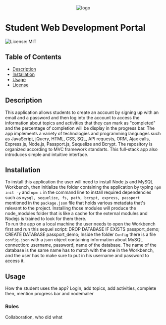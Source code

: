<div align="center"> <img src="http://res.cloudinary.com/muhimen/image/upload/v1604122377/student_portal_logo.png" alt="logo"> 
</div>


# Student Web Development Portal

 ![License: MIT](https://img.shields.io/badge/License-MIT-yellow.svg)

## Table of Contents
  * [Description](#Description)
  * [Installation](#Installation)
  * [Usage](#Usage)
  * [License](#License)

## Description
This application allows students to create an account by signing up with an email and a password and then log into the account to access the information about topics and activities that they can mark as "completed" and the percentage of completion will be display in the progress bar. The app implements a variety of technologies and programming languages such as JavaScript, jQuery, HTML, CSS, SQL, API requests, ORM, Ajax calls, Express.js, Node.js, Passport.js, Sequelize and Bcrypt. The repository is organized according to MVC framework standarts. This full-stack app also introduces simple and intuitive interface.

## Installation
To install this application the user will need to install Node.js and MySQL Workbench, then initialize the folder containing the application by typing `npm init -y` and `npm i` in the command line to install required dependencies such as `mysql, sequelize, fs, path, bcrypt, express, passport` mentioned in the `package.json` file that holds various metadata that's relevant to the project. Installing those modules will produce the node_modules folder that is like a cache for the external modules and Nodejs is trained to look for them there.
 <br>
To run the app on a local machine the user needs to open the Workbench first and run this sequel script:
DROP DATABASE IF EXISTS passport_demo;
CREATE DATABASE passport_demo;
Inside the folder `Config` there is a file `config.json` with a json object containing information about MySQL connection: username, password, name of the database. The name of the database is the same name has to match with the one in the Workbench, and the user has to make sure to put in his username and password to access it.


## Usage 

How the student uses the app? Login, add topics, add activities, complete then, mention progress bar and nodemailer


### Roles

Collaboration, who did what